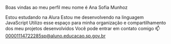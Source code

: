 Boas vindas ao meu perfil
meu nome é Ana Sofia Munhoz

Estou estudando na Alura
Estou me desenvolvendo na linguagem JavaScript
Utilizo esse espaço para minha organização e compartilhamento dos meu projetos desenvolvidos
Você pode entrar em contato comigo 📫
00001114722285sp@aluno.educacao.sp.gov.br
